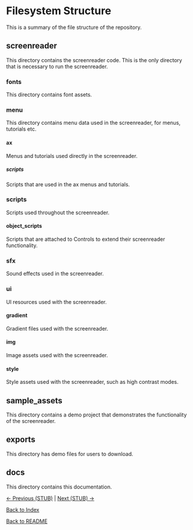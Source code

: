 # Filesystem Structure

This is a summary of the file structure of the repository.

## screenreader

This directory contains the screenreader code. This is the only directory that is necessary to run the screenreader.

### fonts

This directory contains font assets.

### menu

This directory contains menu data used in the screenreader, for menus, tutorials etc.

#### ax

Menus and tutorials used directly in the screenreader.

##### scripts

Scripts that are used in the ax menus and tutorials.

### scripts

Scripts used throughout the screenreader.

#### object_scripts

Scripts that are attached to Controls to extend their screenreader functionality.

### sfx

Sound effects used in the screenreader.

### ui

UI resources used with the screenreader.

#### gradient

Gradient files used with the screenreader.

#### img

Image assets used with the screenreader.

#### style

Style assets used with the screenreader, such as high contrast modes.

## sample_assets

This directory contains a demo project that demonstrates the functionality of the screenreader.

## exports

This directory has demo files for users to download.

## docs

This directory contains this documentation.

[<- Previous (STUB)](stub.md)
 | [Next (STUB) ->](stub.md)

[Back to Index](index.md)

[Back to README](../../README.md)
